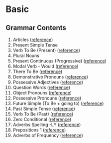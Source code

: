 # Basic

## Grammar Contents

1. Articles (<a href="https://www.grammar.cl/Notes/Articles.htm">reference</a>)
2. Present Simple Tense
3. Verb To Be (Present) (<a href="https://www.grammar.cl/Present/To_Be.htm">reference</a>)
4. Plural Nouns
5. Present Continuous (Progressive) (<a href="https://www.grammar.cl/Notes/Present_Tense_Progressive_Tense.htm">reference</a>)
6. Modal Verb - Would (<a href="https://www.grammar.cl/english/would.htm">reference</a>)
7. There To Be (<a href="https://www.grammar.cl/Present/ThereIsThereAre.htm">reference</a>)
8. Demonstrative Pronouns (<a href="https://www.grammar.cl/Notes/This_That_These_Those.htm">reference</a>)
9. Possessive Adjectives (<a href="https://www.grammar.cl/Notes/Possessive_Adjectives.htm">reference</a>)
10. Question Words (<a href="https://www.grammar.cl/Notes/Question_Words.htm">reference</a>)
11. Object Pronouns (<a href="https://www.grammar.cl/Notes/Object_Pronouns.htm">reference</a>)
12. Possessive Pronouns (<a href="https://www.grammar.cl/Notes/Possessive_Pronouns.htm">reference</a>)
13. Future Simple (To Be + going to) (<a href="https://www.grammar.cl/Notes/Future_Will_vs_Going.htm">reference</a>)
14. Past Simple Tense (<a href="https://www.grammar.cl/english/past-tense.htm">reference</a>)
15. Verb To Be (Past) (<a href="https://www.grammar.cl/Past/To_Be.htm">reference</a>)
16. Zero Conditional (<a href="https://www.grammar.cl/english/zero-conditional.htm">reference</a>)
17. Adverbs Spelling -LY (<a href="https://www.grammar.cl/Basic/Adverbs_Spelling_LY.htm">reference</a>)
18. Prepositions 1 (<a href="https://www.grammar.cl/Intermediate/Prepositions/List.htm">reference</a>)
19. Adverbs of Frequency (<a href="https://www.grammar.cl/Basic/Adverbs_Frequency.htm">reference</a>)

<!-- (<a href="">reference</a>) -->